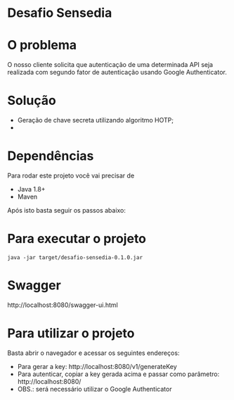 Desafio Sensedia
==================

# O problema

O nosso cliente solicita que autenticação de uma determinada API seja realizada com segundo fator de autenticação usando Google Authenticator.

# Solução
- Geração de chave secreta utilizando algoritmo HOTP;
- 

# Dependências

Para rodar este projeto você vai precisar de
- Java 1.8+
- Maven

Após isto basta seguir os passos abaixo:

# Para executar o projeto

```
java -jar target/desafio-sensedia-0.1.0.jar
```

# Swagger

http://localhost:8080/swagger-ui.html

# Para utilizar o projeto

Basta abrir o navegador e acessar os seguintes endereços:
- Para gerar a key: http://localhost:8080/v1/generateKey
- Para autenticar, copiar a key gerada acima e passar como parâmetro: http://localhost:8080/
- OBS.: será necessário utilizar o Google Authenticator